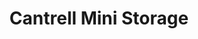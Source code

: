 ---
title: "Cantrell Mini Storage"
url: /little-rock/cantrell-mini-storage-cantrell-road/
shop: storage rental
---